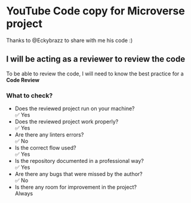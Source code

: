 # YouTube Code copy for Microverse project

Thanks to @Eckybrazz to share with me his code :) 

## I will be acting as a reviewer to review the code

To be able to review the code, I will need to know the best practice for a <b>Code Review</b> 

### What to check?
<ul> 
<li> Does the reviewed project run on your machine?</li>  ✅ Yes 
<li> Does the reviewed project work properly?</li> ✅ Yes 
<li> Are there any linters errors?</li> ✅ No
<li> Is the correct flow used?</li> ✅ Yes
<li> Is the repository documented in a professional way?</li>  ✅ Yes
<li> Are there any bugs that were missed by the author?</li> ✅ No
<li> Is there any room for improvement in the project?</li> Always
